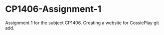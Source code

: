 # CP1406-Assignment-1
Assignment 1 for the subject CP1406. Creating a website for CossiePlay
git add.
